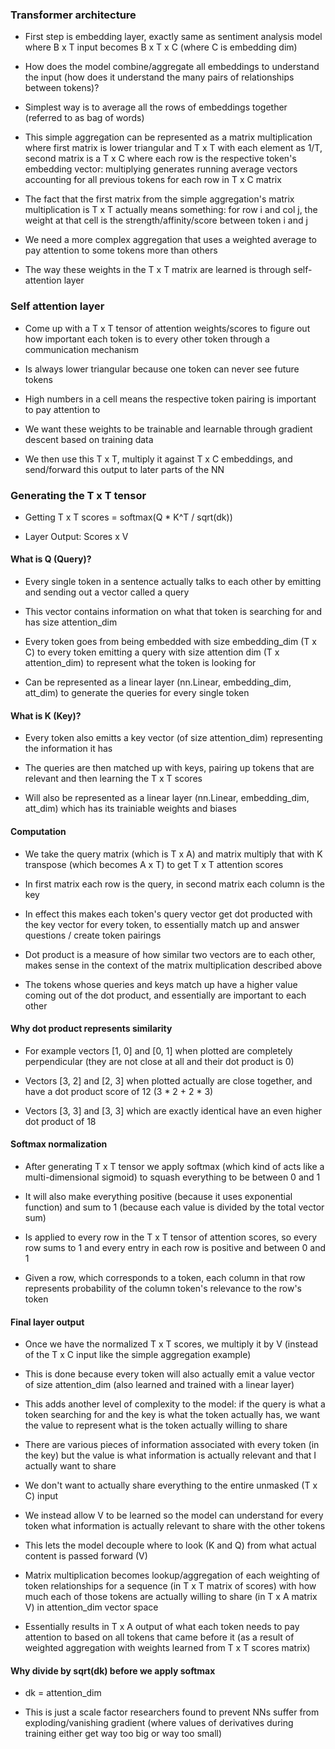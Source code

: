 ### Transformer architecture

- First step is embedding layer, exactly same as sentiment analysis model where B x T input becomes B x T x C (where C is embedding dim)

- How does the model combine/aggregate all embeddings to understand the input (how does it understand the many pairs of relationships between tokens)?

- Simplest way is to average all the rows of embeddings together (referred to as bag of words)

- This simple aggregation can be represented as a matrix multiplication where first matrix is lower triangular and T x T with each element as 1/T, second matrix is a T x C where each row is the respective token's embedding vector: multiplying generates running average vectors accounting for all previous tokens for each row in T x C matrix

- The fact that the first matrix from the simple aggregation's matrix multiplication is T x T actually means something: for row i and col j, the weight at that cell is the strength/affinity/score between token i and j

- We need a more complex aggregation that uses a weighted average to pay attention to some tokens more than others

- The way these weights in the T x T matrix are learned is through self-attention layer

### Self attention layer

- Come up with a T x T tensor of attention weights/scores to figure out how important each token is to every other token through a communication mechanism

- Is always lower triangular because one token can never see future tokens

- High numbers in a cell means the respective token pairing is important to pay attention to

- We want these weights to be trainable and learnable through gradient descent based on training data

- We then use this T x T, multiply it against T x C embeddings, and send/forward this output to later parts of the NN

### Generating the T x T tensor

- Getting T x T scores = softmax(Q * K^T / sqrt(dk))

- Layer Output: Scores x V

#### What is Q (Query)?

- Every single token in a sentence actually talks to each other by emitting and sending out a vector called a query

- This vector contains information on what that token is searching for and has size attention_dim

- Every token goes from being embedded with size embedding_dim (T x C) to every token emitting a query with size attention dim (T x attention_dim) to represent what the token is looking for

- Can be represented as a linear layer (nn.Linear, embedding_dim, att_dim) to generate the queries for every single token

#### What is K (Key)?

- Every token also emitts a key vector (of size attention_dim) representing the information it has

- The queries are then matched up with keys, pairing up tokens that are relevant and then learning the T x T scores

- Will also be represented as a linear layer (nn.Linear, embedding_dim, att_dim) which has its trainiable weights and biases

#### Computation

- We take the query matrix (which is T x A) and matrix multiply that with K transpose (which becomes A x T) to get T x T attention scores

- In first matrix each row is the query, in second matrix each column is the key

- In effect this makes each token's query vector get dot producted with the key vector for every token, to essentially match up and answer questions / create token pairings

- Dot product is a measure of how similar two vectors are to each other, makes sense in the context of the matrix multiplication described above

- The tokens whose queries and keys match up have a higher value coming out of the dot product, and essentially are important to each other

#### Why dot product represents similarity

- For example vectors [1, 0] and [0, 1] when plotted are completely perpendicular (they are not close at all and their dot product is 0)

- Vectors [3, 2] and [2, 3] when plotted actually are close together, and have a dot product score of 12 (3 * 2 + 2 * 3)

- Vectors [3, 3] and [3, 3] which are exactly identical have an even higher dot product of 18

#### Softmax normalization

- After generating T x T tensor we apply softmax (which kind of acts like a multi-dimensional sigmoid) to squash everything to be between 0 and 1

- It will also make everything positive (because it uses exponential function) and sum to 1 (because each value is divided by the total vector sum)

- Is applied to every row in the T x T tensor of attention scores, so every row sums to 1 and every entry in each row is positive and between 0 and 1

- Given a row, which corresponds to a token, each column in that row represents probability of the column token's relevance to the row's token

#### Final layer output

- Once we have the normalized T x T scores, we multiply it by V (instead of the T x C input like the simple aggregation example)

- This is done because every token will also actually emit a value vector of size attention_dim (also learned and trained with a linear layer)

- This adds another level of complexity to the model: if the query is what a token searching for and the key is what the token actually has, we want the value to represent what is the token actually willing to share

- There are various pieces of information associated with every token (in the key) but the value is what information is actually relevant and that I actually want to share

- We don't want to actually share everything to the entire unmasked (T x C) input

- We instead allow V to be learned so the model can understand for every token what information is actually relevant to share with the other tokens

- This lets the model decouple where to look (K and Q) from what actual content is passed forward (V)

- Matrix multiplication becomes lookup/aggregation of each weighting of token relationships for a sequence (in T x T matrix of scores) with how much each of those tokens are actually willing to share (in T x A matrix V) in attention_dim vector space

- Essentially results in T x A output of what each token needs to pay attention to based on all tokens that came before it (as a result of weighted aggregation with weights learned from T x T scores matrix)

#### Why divide by sqrt(dk) before we apply softmax

- dk = attention_dim

- This is just a scale factor researchers found to prevent NNs suffer from exploding/vanishing gradient (where values of derivatives during training either get way too big or way too small)